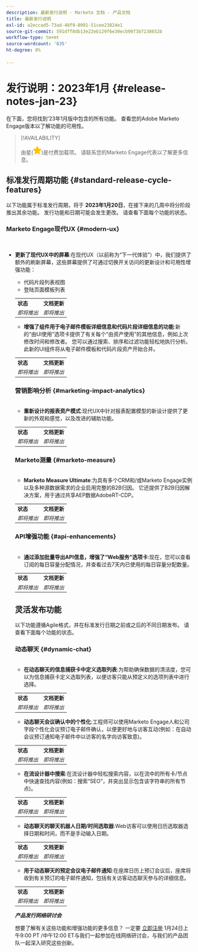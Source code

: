 ```yaml
---
description: 最新发行说明 - Marketo 文档 - 产品文档
title: 最新发行说明
exl-id: a2eccad5-73ad-48f9-8091-51cee23824e1
source-git-commit: 591dff8db13e22eb129f6e30ecb90f3b7238652b
workflow-type: tm+mt
source-wordcount: '635'
ht-degree: 8%

---
```


# 发行说明：2023年1月 {#release-notes-jan-23}

在下面，您将找到’23年1月版中包含的所有功能。 查看您的Adobe Marketo Engage版本以了解功能的可用性。

>[!AVAILABILITY]
>
>由星(![星星](assets/yellow-star.png))是付费加载项。 请联系您的Marketo Engage代表以了解更多信息。

## 标准发行周期功能 {#standard-release-cycle-features}

以下功能属于标准发行周期，将于 **2023年1月20日**，在接下来的几周中将分阶段推出其余功能。 发行功能和日期可能会发生更改。 请查看下面每个功能的状态。

### Marketo Engage现代UX {#modern-ux}

</br>

* **更新了现代UX中的屏幕**:在现代UX（以前称为“下一代体验”）中，我们提供了额外的刷新屏幕，这些屏幕提供了可通过切换开关访问的更新设计和可用性增强功能：

   * 代码片段列表视图
   * 登陆页面模板列表

   <table> 
  <tr> 
   <td><b>状态</b></td>
   <td><b>文档更新</b></td>
  </tr>
  <tr> 
   <td><i>即将推出</i></td>
   <td><i>即将推出</i></td>
  </tr>
  </tbody>
</table>

* **增强了组件用于电子邮件模板详细信息和代码片段详细信息的功能**:新的“由UI使用”选项卡提供了有关每个“由资产使用”的其他信息，例如上次修改时间和修改者。 您可以通过搜索、排序和过滤功能轻松地执行分析。 此新的UI组件将从电子邮件模板和代码片段资产开始合并。

<table> 
  <tr> 
   <td><b>状态</b></td>
   <td><b>文档更新</b></td>
  </tr>
  <tr> 
   <td><i>即将推出</i></td>
   <td><i>即将推出</i></td>
  </tr>
  </tbody>
</table>

### 营销影响分析 {#marketing-impact-analytics}

</br>

* **重新设计的报表资产模式**:现代UX中针对报表配置模型的新设计提供了更新的外观和感觉，以及改进的辅助功能。

<table> 
  <tr> 
   <td><b>状态</b></td>
   <td><b>文档更新</b></td>
  </tr>
  <tr> 
   <td><i>即将推出</i></td>
   <td><i>即将推出</i></td>
  </tr>
  </tbody>
</table>

### Marketo测量 {#marketo-measure}

</br>

* **Marketo Measure Ultimate**:为具有多个CRM和/或Marketo Engage实例以及多种源数据需求的企业启用完整的B2B归因。 它还提供了B2B归因解决方案，用于通过共享AEP数据AdobeRT-CDP。

<table> 
  <tr> 
   <td><b>状态</b></td>
   <td><b>文档更新</b></td>
  </tr>
  <tr> 
   <td><i>即将推出</i></td>
   <td><i>即将推出</i></td>
  </tr>
  </tbody>
</table>

### API增强功能 {#api-enhancements}

</br>

* **通过添加批量导出API信息，增强了“Web服务”选项卡**:现在，您可以查看订阅的每日容量分配情况，并查看过去7天内已使用的每日容量分配数量。

<table> 
  <tr> 
   <td><b>状态</b></td>
   <td><b>文档更新</b></td>
  </tr>
  <tr> 
   <td><i>即将推出</i></td>
   <td><i>即将推出</i></td>
  </tr>
  </tbody>
</table>

## 灵活发布功能

以下功能遵循Agile格式，并在标准发行日期之前或之后的不同日期发布。 请查看下面每个功能的状态。

### 动态聊天 {#dynamic-chat}

</br>

* **在动态聊天的信息捕获卡中定义选取列表**:为帮助确保数据的清洁度，您可以为信息捕获卡定义选取列表，以便访客只能从预定义的选项列表中进行选择。

<table> 
  <tr> 
   <td><b>状态</b></td>
   <td><b>文档更新</b></td>
  </tr>
  <tr> 
   <td><i>即将推出</i></td>
   <td><i>即将推出</i></td>
  </tr>
  </tbody>
</table>

* **动态聊天会议确认中的个性化**:工程师可以使用Marketo Engage人和公司字段个性化会议预订电子邮件确认，以便更好地与访客互动(例如：在自动会议预订通知电子邮件中以访客的名字向访客致意)。

<table> 
  <tr> 
   <td><b>状态</b></td>
   <td><b>文档更新</b></td>
  </tr>
  <tr> 
   <td><i>即将推出</i></td>
   <td><i>即将推出</i></td>
  </tr>
  </tbody>
</table>

* **在流设计器中搜索**:在流设计器中轻松搜索内容，以在流中的所有卡/节点中快速查找内容(例如：搜索“SEO”，并突出显示包含该字符串的所有节点)。

<table> 
  <tr> 
   <td><b>状态</b></td>
   <td><b>文档更新</b></td>
  </tr>
  <tr> 
   <td><i>即将推出</i></td>
   <td><i>即将推出</i></td>
  </tr>
  </tbody>
</table>

* **动态聊天的聊天机器人日期/时间选取器**:Web访客可以使用日历选取器选择日期和时间，而不是手动输入日期。

<table> 
  <tr> 
   <td><b>状态</b></td>
   <td><b>文档更新</b></td>
  </tr>
  <tr> 
   <td><i>即将推出</i></td>
   <td><i>即将推出</i></td>
  </tr>
  </tbody>
</table>

* **用于动态聊天的预定会议电子邮件通知**:在座席日历上预订会议后，座席将收到有关预订的电子邮件通知，包括有关访客动态聊天参与的详细信息。

<table> 
  <tr> 
   <td><b>状态</b></td>
   <td><b>文档更新</b></td>
  </tr>
  <tr> 
   <td><i>即将推出</i></td>
   <td><i>即将推出</i></td>
  </tr>
  </tbody>
</table>

**_产品发行网络研讨会_**

想要了解有关这些功能和增强功能的更多信息？ 一定要 [立即注册](https://engage.marketo.com/2023_January_Release_Webinar_RegistrationPage.html) 1月24日上午9:00 PT /中午12:00 ET与我们一起参加在线网络研讨会，与我们的产品团队一起深入研究这些创新。
